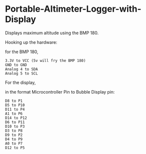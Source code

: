 Portable-Altimeter-Logger-with-Display
======================================

Displays maximum altitude using the BMP 180.

Hooking up the hardware:


for the BMP 180,

    3.3V to VCC (5v will fry the BMP 180)
    GND to GND
    Analog 4 to SDA
    Analog 5 to SCL



For the display,

in the format Microcontroller Pin to Bubble Display pin:

    D8 to P1
    D5 to P10
    D11 to P4
    A1 to P6
    D14 to P12
    D6 to P11
    D10 to P3
    D3 to P8
    D9 to P2
    D4 to P9
    A0 to P7
    D12 to P5


